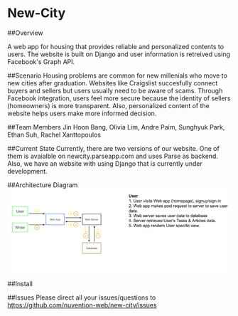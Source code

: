 # New-City

##Overview

A web app for housing that provides reliable and personalized contents to users. 
The website is built on Django and user information is retreived using Facebook's Graph API.

##Scenario 
Housing problems are common for new millenials who move to new cities after graduation. 
Websites like Craigslist succesfully connect buyers and sellers but users usually
need to be aware of scams. Through Facebook integration, users feel more secure 
because the identity of sellers (homeowners) is more transparent. Also, personalized 
content of the website helps users make more informed decision. 

##Team Members
Jin Hoon Bang, Olivia Lim, Andre Paim, Sunghyuk Park, Ethan Suh, Rachel Xanttopoulos

##Current State 
Currently, there are two versions of our website. One of them is avaialble on 
newcity.parseapp.com and uses Parse as backend. Also, we have an website with
using Django that is currently under development. 

##Architecture Diagram 
![Image of Yaktocat](img/architecture_diagram.png)


##Install 

##Issues
Please direct all your issues/questions to https://github.com/nuvention-web/new-city/issues
